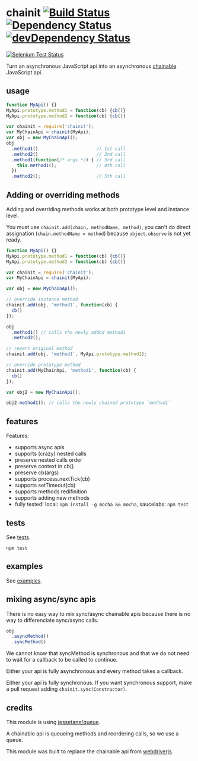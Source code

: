 # chainit [![Build Status](https://travis-ci.org/vvo/chainit.png)](https://travis-ci.org/vvo/chainit) [![Dependency Status](https://david-dm.org/vvo/chainit.svg?theme=shields.io)](https://david-dm.org/vvo/chainit) [![devDependency Status](https://david-dm.org/vvo/chainit/dev-status.svg?theme=shields.io)](https://david-dm.org/vvo/chainit#info=devDependencies)

[![Selenium Test Status](https://saucelabs.com/browser-matrix/chainitvvo.svg)](https://saucelabs.com/u/chainitvvo)

Turn an asynchronous JavaScript api into an asynchronous
[chainable](http://en.wikipedia.org/wiki/Method_chaining) JavaScript api.

## usage

```js
function MyApi() {}
MyApi.prototype.method1 = function(cb) {cb()}
MyApi.prototype.method2 = function(cb) {cb()}

var chainit = require('chainit');
var MyChainApi = chainit(MyApi);
var obj = new MyChainApi();
obj
  .method1()                      // 1st call
  .method2()                      // 2nd call
  .method1(function(/* args */) { // 3rd call
    this.method1();               // 4th call
  })
  .method2();                     // 5th call
```

## Adding or overriding methods

Adding and overriding methods works at both prototype level and instance level.

You must use `chainit.add(chain, methodName, method)`,
you can't do direct assignation (`chain.methodName = method`) because
`object.observe` is not yet ready.

```js
function MyApi() {}
MyApi.prototype.method1 = function(cb) {cb()}
MyApi.prototype.method2 = function(cb) {cb()}

var chainit = require('chainit');
var MyChainApi = chainit(MyApi);

var obj = new MyChainApi();

// override instance method
chainit.add(obj, 'method1', function(cb) {
  cb()
});

obj
  .method1() // calls the newly added method1
  .method2();

// revert original method
chainit.add(obj, 'method1', MyApi.prototype.method1);

// override prototype method
chainit.add(MyChainApi, 'method1', function(cb) {
  cb()
});

var obj2 = new MyChainApi();

obj2.method1(); // calls the newly chained prototype `method1`
```

## features

Features:

* supports async apis
* supports (crazy) nested calls
* preserve nested calls order
* preserve context in cb()
* preserve cb(args)
* supports process.nextTick(cb)
* supports setTimeout(cb)
* supports methods redifinition
* supports adding new methods
* fully tested! local: `npm install -g mocha && mocha`, saucelabs: `npm test`

## tests

See [tests](test/).

```shell
npm test
```

## examples

See [examples](examples/).

## mixing async/sync apis

There is no easy way to mix sync/async chainable
apis because there is no way to differenciate sync/async calls.

```js
obj
  .asyncMethod()
  .syncMethod()
```

We cannot know that syncMethod is synchronous and that
we do not
need to wait for a callback to be called to continue.

Either your api is fully asynchronous and every method
takes a callback.

Either your api is fully synchronous.
If you want synchronous support, make a pull request
adding `chainit.sync(Constructor)`.

## credits

This module is using [jessetane/queue](https://github.com/jessetane/queue).

A chainable api is queueing methods and reordering calls, so we use a queue.

This module was built to replace the chainable api from
[webdriverjs](https://github.com/camme/webdriverjs).
